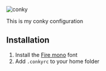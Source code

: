 ![conky](https://user-images.githubusercontent.com/1917608/37242153-aa097e60-2464-11e8-8d5f-eabcfb680bf9.png)

This is my conky configuration  

Installation
------------
1. Install the [Fire mono](https://fonts.google.com/specimen/Fira+Mono) font
1. Add `.conkyrc` to your home folder
